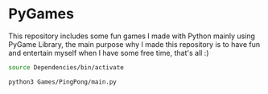 # PyGames
This repository includes some fun games I made with Python mainly using PyGame Library, the main purpose why I made this repository is to have fun and entertain myself when I have some free time, that's all :)

```bash
source Dependencies/bin/activate
```

```bash
python3 Games/PingPong/main.py
```
